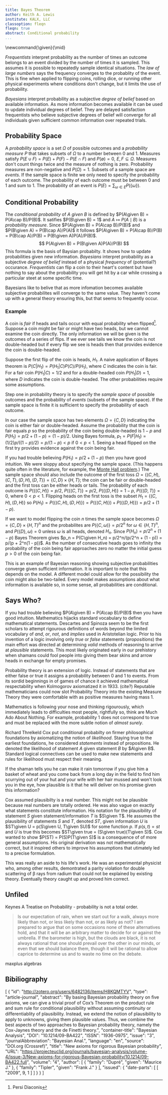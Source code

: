 ```yaml
---
title: Bayes Theorem
author: Keith A. Lewis
institute: KALX, LLC
classoption: fleqn
fleqn: true
abstract: Conditional probability
...
```


\newcommand{\given}{\mid}

_Frequentists_ interpret probability as the number of times an outcome
belongs to an event divided by the number of times it is sampled. This
assumes it is possible to repeatedly sample identical situations. The
_law of large numbers_ says the frequency converges to the probablity of
the event.  This is fine when applied to flipping coins, rolling dice,
or running other physical experiments where conditions don't change,
but it limits the use of probability.

_Bayesians_ interpret probability as a subjective _degree of belief_
based on available information.  As more information becomes available
it can be used to update individual degrees of belief. They are delayed
satisfaction frequentists who believe subjective degrees of belief will
converge for all individuals given sufficient common information over
repeated trials.

## Probability Space

A _probability space_ is a set $Ω$ of possible outcomes and a _probability measure_ $P$ that
takes subsets of $Ω$ to a number between 0 and 1.
Measures satisfy $P(E\cup F) = P(E) + P(F) - P(E\cap F)$ and $P(\emptyset) = 0$, $E,F\subseteq Ω$.
Measures don't count things twice and the measure of nothing is zero.
Probability measures are non-negative and $P(Ω) = 1$.
Subsets of a sample space are _events_.
If the sample space is finite we only need to specify the probability of each outcome.
The probability of each outcome must be between 0 and 1 and sum to 1.
The probability of an event is $P(E) = \sum_{ω \in E} P(\{ω\})$.

## Conditional Probability

The _conditional probability_ of $A$ _given_ $B$ is defined by $P(A\given B) = P(A\cap B)/P(B)$.
It satifies $P(B\given B) = 1$ and $A\mapsto P(A\mid B)$ is a _probability measure_.
Since $P(A\given B) = P(A\cap B)/P(B)$ and $P(B\given A) = P(B\cap A)/P(A)$ it follows
$P(A\given B) = P(A\cap B)/P(B) = P(B\cap A)/P(B) = P(B\given A)P(A)/P(B)$.
$$
	P(A\given B) = P(B\given A)P(A)/P(B)
$$
This formula is the basis of Baysian probabilty. It shows how to update
probabilities given new information.
_Bayesians_ interpret probability as a subjective _degree of belief_ instead
of a physical _frequency_ of (potential?) occurance. _Frequentists_ can flip a
coin to their heart's content but have nothing to say about the probability
you will get hit by a car while crossing a particular steet at some
specific time.

Bayesians like to belive that as more infomation becomes available
subjective probabilites will converge to the same value.  They haven't
come up with a general theory ensuring this, but that seems to frequently
occur.

### Example

A coin is _fair_ if heads and tails occur with equal probability when flipped[^1].
Suppose a coin might be fair or might have two heads, but we cannot examine the coin directly.
The only information we will be given is the outcomes of a series of flips.
If we ever see tails we know the coin is not double-headed but if every
flip we see is heads then that provides evidence the coin is double-headed.

[^1]: Persi Diaconis

Suppose the first flip of the coin is heads, $H_1$. A naive application of Bayes theorem
is $P(C|H_1) = P(H_1|C)P(C)/P(H_1)$, where $C$ indicates the coin is fair.
For a fair coin $P(H_1|C) = 1/2$ and for a double-headed coin $P(H_1|D) = 1$,
where $D$ indicates the coin is double-headed.
The other probabilities require some assumptions.

Step one in probability theory is to specify the _sample space_ of
possible outcomes and the
probability of _events_ (subsets of the sample space).
If the sample space is finite it is sufficient to specify the
probability of each outcome.

In our case
the sample space has two elements $Ω = \{C,D\}$ indicating the coin is
either fair or double-headed.
Assume the probability that the coin is fair equals $p$
so the probability of the coin being double-headed is $1 - p$ and
$P(H_1) = p/2 + (1 - p)  = (1 - p)/2$. Using Bayes formula,
$p_1 = P(F|H_1) = (1/2)p/((1 - p)/2) = p/(1 - p) < p$ if $0 < p < 1$.
Seeing a head flipped on the first try provides evidence against the coin being fair.

If you had trouble believing $P(H_1) = p/2 + (1 - p)$ then you have good intuition.
We were sloppy about specifying the sample space. (This happens quite often
in the literature, for example, the 
[Monte Hall problem](https://en.wikipedia.org/wiki/Monty_Hall_problem).)
The sample space should also include the outcome of the first toss
$Ω = \{(C,H), (C,T), (D,H), (D,T)\} = \{C,D\}\times \{H,T\}$; the coin
can be fair or double-headed and the first toss can be either heads
or tails. The probability of each outcome is
$P(\{(C,H)\} = p/2$,
$P(\{(C,T)\} = p/2$,
$P(\{(D,H)\} = 1 - p$,
$P(\{(D,T)\} = 0$, where $0 < p < 1$.
Flipping heads on the first toss is the subset $H_1 = \{(C,H),(D,H)\}$ 
so $P(H_1) = P(\{(C,H),(D,H)\}) = P(\{(C,H)\}) + P(\{(D,H)\}) = p/2 + (1 - p)$.

If we want to model flipping the coin $n$ times the sample space becomes
$Ω = \{C,D\}\times\{H,T\}^n$ and the probabilites are
$P(\{C,ω)\} = p/2^n$ for $ω\in\{H,T\}^n$, and $P(\{D\}, ω) = 0$ unless
$ω$ is all heads, denoted $H_n$.
Since $P(H_n) = p/2^n + (1 - p)$
Bayes Theorem gives
$p_n = P(C\given H_n) = p/2^n/(p/2^n + (1 - p)) = p/(p + 2^n(1 - p))$.
As the number of consecutive heads goes to infinity the probability of
the coin being fair approaches zero no matter the initial guess $p > 0$
of the coin being fair.

This is an example of Bayesian reasoning showing subjective probabilities
converge given sufficient information. It is important to note that
this depends on the model. A different model could allow for the possibility
the coin might also be two-tailed. Every model makes assumptions about
what information is available so, in some sense, all probabilities
are conditional.

## Says Who?

If you had trouble believing $P(A\given B) = P(A\cap B)/P(B)$ then you
have good intuition.  Mathematics hijacks standard vocabulary to define
mathematical statements.  Descartes and Spinoza seem to be the first
scholars to attempt rigourous definitions of words beyond the limited
vocabulary of _and_, _or_, _not_, and _implies_ used in Aristotelian
logic.  Prior to his invention of a logic involving only _true_ or
_false_ statements (_propositions_) the main effort was directed at determining _valid_
methods of reasoning to arrive at _plausible_ statements.
This most likely originated early in our prehistory when shamans
could fool people into giving them bear skins and arrow heads
in exchange for empty promises.

Probability theory is an extension of logic. Instead of statements
that are either false or true it assigns a probability between 0 and
1 to events. From its sordid beginnings in of games of chance it
achieved mathematical respectability when Kolmogorov axiomatized it
in 1933. (cite?)  Reputable mathematicians could now slot Probability
Theory into the existing Measure Theory they were comfortable with as
positive measures having mass 1.

Mathematics is following your nose and thinking rigourously, which
immediately leads to difficulties most people, rightfully so, think are
Much Ado About Nothing.  For example, probability 1 does not correspond
to true and must be replaced with the more subtle notion of _almost surely_.

Richard Threlkeld Cox put conditional probabilty on firmer philosophical
foundations by axiomatizing the notion of _likelihood_.
Staying true to the earliest foundations, he considered _statements_ instead
of propositions. He denoted the likelihood of statement $A$ given statement $B$ by $A\given B$.
Standard logical connectives can be used to make new statements and
rules for likelihood must respect their meaning.

If the shaman tells you he can make it rain tomorrow
if you give him a basket of wheat and you come back from
a long day in the field to find him scurrying out of your hut and
your wife with her hair mussed and won't look you in the eye, how
plausible is it that he will deliver on his promise given this information?

Cox assumed plausibilty is a real number. This might not be plausible
because real numbers are totally ordered. He was also vague on exactly
what statements constitute information. His notation for the plausibility of
statement $S$ given statement/information $T$ is $S\given T$.
He assumes the plausibility of statements $S$ and $T$, denoted $ST$, given information $U$ is
$ST\given U = p(S\given U, T\given SU)$ for some function $p$.
If $p(s,t) = st$ and $U$ is true this becomes $ST\given true = (S\given true)(T\given S)$.
Cox wanted to show $P(ST) = P(S)P(T\given S)$ is a consequence of of more general assumptions.
His original derivation was not mathematically correct, but it inspired others to
improve his assumptions that utimately led to a precise formulation.

This was really an aside to his life's work. He was an experimental physicist who,
among other results, demontrated a parity violation for double scattering of β rays from radium
that could not be explained by existing theory. Eventually theory caught up and
proved him correct.

<!-- how do you combine statements and information? -->

## Unfiled

Keynes A Treatise on Probability - probability is not a total order.

> Is our expectation of rain, when we start out for a walk, always more likely than not, or less likely than not, or as likely as not? I am prepared to argue that on some occasions none of these alternatives hold, and that it will be an arbitrary matter to decide for or against the umbrella. If the barometer is high, but the clouds are black, it is not always rational that one should prevail over the other in our minds, or even that we should balance them, though it will be rational to allow caprice to determine us and to waste no time on the debate.

maxplus algebras

## Bibiliography

[
	{
		"id": "http://zotero.org/users/6482136/items/H8KQMTYV",
		"type": "article-journal",
		"abstract": "By basing Bayesian probability theory on ﬁve axioms, we can give a trivial proof of Cox’s Theorem on the product rule and sum rule for conditional plausibility without assuming continuity or diﬀerentiablity of plausibility. Instead, we extend the notion of plausibility to apply to unknowns, giving them plausible values. Thus, we combine the best aspects of two approaches to Bayesian probability theory, namely the Cox-Jaynes theory and the de Finetti theory.",
		"container-title": "Bayesian Analysis",
		"DOI": "10.1214/09-BA422",
		"ISSN": "1936-0975",
		"issue": "3",
		"journalAbbreviation": "Bayesian Anal.",
		"language": "en",
		"source": "DOI.org (Crossref)",
		"title": "New axioms for rigorous Bayesian probability",
		"URL": "https://projecteuclid.org/journals/bayesian-analysis/volume-4/issue-3/New-axioms-for-rigorous-Bayesian-probability/10.1214/09-BA422.full",
		"volume": "4",
		"author": [
			{ "family": "Dupré", "given": "Maurice J." },
			{ "family": "Tipler", "given": "Frank J." }
		],
		"issued": {
			"date-parts": [ [ "2009", 9, 1 ] ]
		}
	}
]
